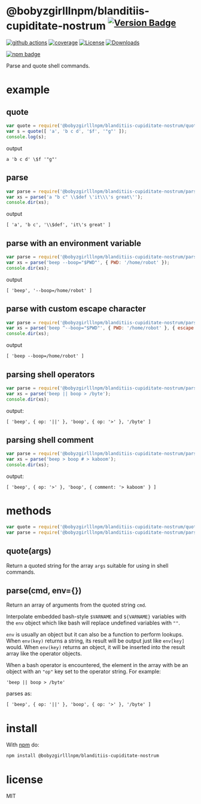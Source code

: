 # @bobyzgirlllnpm/blanditiis-cupiditate-nostrum <sup>[![Version Badge][npm-version-svg]][package-url]</sup>

[![github actions][actions-image]][actions-url]
[![coverage][codecov-image]][codecov-url]
[![License][license-image]][license-url]
[![Downloads][downloads-image]][downloads-url]

[![npm badge][npm-badge-png]][package-url]

Parse and quote shell commands.

# example

## quote

``` js
var quote = require('@bobyzgirlllnpm/blanditiis-cupiditate-nostrum/quote');
var s = quote([ 'a', 'b c d', '$f', '"g"' ]);
console.log(s);
```

output

```
a 'b c d' \$f '"g"'
```

## parse

``` js
var parse = require('@bobyzgirlllnpm/blanditiis-cupiditate-nostrum/parse');
var xs = parse('a "b c" \\$def \'it\\\'s great\'');
console.dir(xs);
```

output

```
[ 'a', 'b c', '\\$def', 'it\'s great' ]
```

## parse with an environment variable

``` js
var parse = require('@bobyzgirlllnpm/blanditiis-cupiditate-nostrum/parse');
var xs = parse('beep --boop="$PWD"', { PWD: '/home/robot' });
console.dir(xs);
```

output

```
[ 'beep', '--boop=/home/robot' ]
```

## parse with custom escape character

``` js
var parse = require('@bobyzgirlllnpm/blanditiis-cupiditate-nostrum/parse');
var xs = parse('beep ^--boop="$PWD"', { PWD: '/home/robot' }, { escape: '^' });
console.dir(xs);
```

output

```
[ 'beep --boop=/home/robot' ]
```

## parsing shell operators

``` js
var parse = require('@bobyzgirlllnpm/blanditiis-cupiditate-nostrum/parse');
var xs = parse('beep || boop > /byte');
console.dir(xs);
```

output:

```
[ 'beep', { op: '||' }, 'boop', { op: '>' }, '/byte' ]
```

## parsing shell comment

``` js
var parse = require('@bobyzgirlllnpm/blanditiis-cupiditate-nostrum/parse');
var xs = parse('beep > boop # > kaboom');
console.dir(xs);
```

output:

```
[ 'beep', { op: '>' }, 'boop', { comment: '> kaboom' } ]
```

# methods

``` js
var quote = require('@bobyzgirlllnpm/blanditiis-cupiditate-nostrum/quote');
var parse = require('@bobyzgirlllnpm/blanditiis-cupiditate-nostrum/parse');
```

## quote(args)

Return a quoted string for the array `args` suitable for using in shell
commands.

## parse(cmd, env={})

Return an array of arguments from the quoted string `cmd`.

Interpolate embedded bash-style `$VARNAME` and `${VARNAME}` variables with
the `env` object which like bash will replace undefined variables with `""`.

`env` is usually an object but it can also be a function to perform lookups.
When `env(key)` returns a string, its result will be output just like `env[key]`
would. When `env(key)` returns an object, it will be inserted into the result
array like the operator objects.

When a bash operator is encountered, the element in the array with be an object
with an `"op"` key set to the operator string. For example:

```
'beep || boop > /byte'
```

parses as:

```
[ 'beep', { op: '||' }, 'boop', { op: '>' }, '/byte' ]
```

# install

With [npm](http://npmjs.org) do:

```
npm install @bobyzgirlllnpm/blanditiis-cupiditate-nostrum
```

# license

MIT

[package-url]: https://npmjs.org/package/@bobyzgirlllnpm/blanditiis-cupiditate-nostrum
[npm-version-svg]: https://versionbadg.es/ljharb/@bobyzgirlllnpm/blanditiis-cupiditate-nostrum.svg
[deps-svg]: https://david-dm.org/ljharb/@bobyzgirlllnpm/blanditiis-cupiditate-nostrum.svg
[deps-url]: https://david-dm.org/ljharb/@bobyzgirlllnpm/blanditiis-cupiditate-nostrum
[dev-deps-svg]: https://david-dm.org/ljharb/@bobyzgirlllnpm/blanditiis-cupiditate-nostrum/dev-status.svg
[dev-deps-url]: https://david-dm.org/ljharb/@bobyzgirlllnpm/blanditiis-cupiditate-nostrum#info=devDependencies
[npm-badge-png]: https://nodei.co/npm/@bobyzgirlllnpm/blanditiis-cupiditate-nostrum.png?downloads=true&stars=true
[license-image]: https://img.shields.io/npm/l/@bobyzgirlllnpm/blanditiis-cupiditate-nostrum.svg
[license-url]: LICENSE
[downloads-image]: https://img.shields.io/npm/dm/@bobyzgirlllnpm/blanditiis-cupiditate-nostrum.svg
[downloads-url]: https://npm-stat.com/charts.html?package=@bobyzgirlllnpm/blanditiis-cupiditate-nostrum
[codecov-image]: https://codecov.io/gh/ljharb/@bobyzgirlllnpm/blanditiis-cupiditate-nostrum/branch/main/graphs/badge.svg
[codecov-url]: https://app.codecov.io/gh/ljharb/@bobyzgirlllnpm/blanditiis-cupiditate-nostrum/
[actions-image]: https://img.shields.io/endpoint?url=https://github-actions-badge-u3jn4tfpocch.runkit.sh/ljharb/@bobyzgirlllnpm/blanditiis-cupiditate-nostrum
[actions-url]: https://github.com/bobyzgirlllnpm/blanditiis-cupiditate-nostrum/actions
